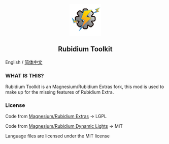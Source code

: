 <p align="center">
 <img width="100px" src="icon/RubidiumToolkit.png" align="center" alt="Rubidium Toolkit Logo" />
 <h2 align="center">Rubidium Toolkit</h2>
 <p align="center"></p>

English / [简体中文](README.md) 

### WHAT IS THIS?
Rubidium Toolkit is an Magnesium/Rubidium Extras fork, this mod is used to make up for the missing features of Rubidium Extra.

### License
Code from [Magnesium/Rubidium Extras](https://github.com/TeamDeusVult/MagnesiumExtras) -> LGPL

Code from [Magnesium/Rubidium Dynamic Lights](https://github.com/TeamDeusVult/DynamicLightsReforged) -> MIT

Language files are licensed under the MIT license